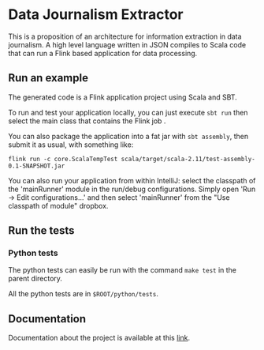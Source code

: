 # Data Journalism Extractor

This is a proposition of an architecture for information extraction in data journalism. A high level language written
in JSON compiles to Scala code that can run a Flink based application for data processing.

## Run an example

The generated code is a Flink application project using Scala and SBT.

To run and test your application locally, you can just execute `sbt run` then select the main class that contains the Flink job .

You can also package the application into a fat jar with `sbt assembly`, then submit it as usual, with something like:

```[bash]
flink run -c core.ScalaTempTest scala/target/scala-2.11/test-assembly-0.1-SNAPSHOT.jar
```

You can also run your application from within IntelliJ:  select the classpath of the 'mainRunner' module in the run/debug configurations.
Simply open 'Run -> Edit configurations...' and then select 'mainRunner' from the "Use classpath of module" dropbox.

## Run the tests

### Python tests

The python tests can easily be run with the command `make test` in the parent directory.

All the python tests are in `$ROOT/python/tests`.

## Documentation

Documentation about the project is available at this [link](https://data-journalism-extractor.readthedocs.io/en/latest/).